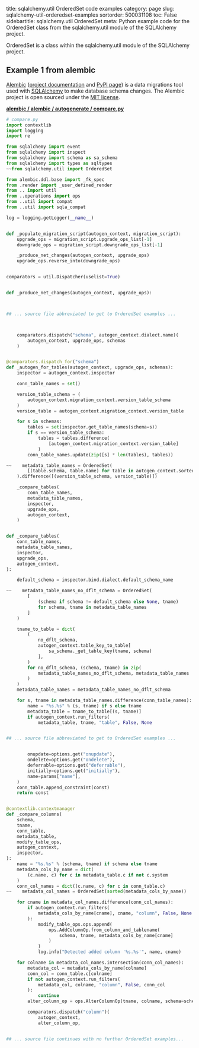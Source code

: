 title: sqlalchemy.util OrderedSet code examples
category: page
slug: sqlalchemy-util-orderedset-examples
sortorder: 500031108
toc: False
sidebartitle: sqlalchemy.util OrderedSet
meta: Python example code for the OrderedSet class from the sqlalchemy.util module of the SQLAlchemy project.


OrderedSet is a class within the sqlalchemy.util module of the SQLAlchemy project.


## Example 1 from alembic
[Alembic](https://github.com/sqlalchemy/alembic)
([project documentation](https://alembic.sqlalchemy.org/) and
[PyPI page](https://pypi.org/project/alembic/))
is a data migrations tool used with [SQLAlchemy](/sqlalchemy.html) to make
database schema changes. The Alembic project is open sourced under the
[MIT license](https://github.com/sqlalchemy/alembic/blob/master/LICENSE).

[**alembic / alembic / autogenerate / compare.py**](https://github.com/sqlalchemy/alembic/blob/master/alembic/autogenerate/compare.py)

```python
# compare.py
import contextlib
import logging
import re

from sqlalchemy import event
from sqlalchemy import inspect
from sqlalchemy import schema as sa_schema
from sqlalchemy import types as sqltypes
~~from sqlalchemy.util import OrderedSet

from alembic.ddl.base import _fk_spec
from .render import _user_defined_render
from .. import util
from ..operations import ops
from ..util import compat
from ..util import sqla_compat

log = logging.getLogger(__name__)


def _populate_migration_script(autogen_context, migration_script):
    upgrade_ops = migration_script.upgrade_ops_list[-1]
    downgrade_ops = migration_script.downgrade_ops_list[-1]

    _produce_net_changes(autogen_context, upgrade_ops)
    upgrade_ops.reverse_into(downgrade_ops)


comparators = util.Dispatcher(uselist=True)


def _produce_net_changes(autogen_context, upgrade_ops):



## ... source file abbreviated to get to OrderedSet examples ...



    comparators.dispatch("schema", autogen_context.dialect.name)(
        autogen_context, upgrade_ops, schemas
    )


@comparators.dispatch_for("schema")
def _autogen_for_tables(autogen_context, upgrade_ops, schemas):
    inspector = autogen_context.inspector

    conn_table_names = set()

    version_table_schema = (
        autogen_context.migration_context.version_table_schema
    )
    version_table = autogen_context.migration_context.version_table

    for s in schemas:
        tables = set(inspector.get_table_names(schema=s))
        if s == version_table_schema:
            tables = tables.difference(
                [autogen_context.migration_context.version_table]
            )
        conn_table_names.update(zip([s] * len(tables), tables))

~~    metadata_table_names = OrderedSet(
        [(table.schema, table.name) for table in autogen_context.sorted_tables]
    ).difference([(version_table_schema, version_table)])

    _compare_tables(
        conn_table_names,
        metadata_table_names,
        inspector,
        upgrade_ops,
        autogen_context,
    )


def _compare_tables(
    conn_table_names,
    metadata_table_names,
    inspector,
    upgrade_ops,
    autogen_context,
):

    default_schema = inspector.bind.dialect.default_schema_name

~~    metadata_table_names_no_dflt_schema = OrderedSet(
        [
            (schema if schema != default_schema else None, tname)
            for schema, tname in metadata_table_names
        ]
    )

    tname_to_table = dict(
        (
            no_dflt_schema,
            autogen_context.table_key_to_table[
                sa_schema._get_table_key(tname, schema)
            ],
        )
        for no_dflt_schema, (schema, tname) in zip(
            metadata_table_names_no_dflt_schema, metadata_table_names
        )
    )
    metadata_table_names = metadata_table_names_no_dflt_schema

    for s, tname in metadata_table_names.difference(conn_table_names):
        name = "%s.%s" % (s, tname) if s else tname
        metadata_table = tname_to_table[(s, tname)]
        if autogen_context.run_filters(
            metadata_table, tname, "table", False, None


## ... source file abbreviated to get to OrderedSet examples ...


        onupdate=options.get("onupdate"),
        ondelete=options.get("ondelete"),
        deferrable=options.get("deferrable"),
        initially=options.get("initially"),
        name=params["name"],
    )
    conn_table.append_constraint(const)
    return const


@contextlib.contextmanager
def _compare_columns(
    schema,
    tname,
    conn_table,
    metadata_table,
    modify_table_ops,
    autogen_context,
    inspector,
):
    name = "%s.%s" % (schema, tname) if schema else tname
    metadata_cols_by_name = dict(
        (c.name, c) for c in metadata_table.c if not c.system
    )
    conn_col_names = dict((c.name, c) for c in conn_table.c)
~~    metadata_col_names = OrderedSet(sorted(metadata_cols_by_name))

    for cname in metadata_col_names.difference(conn_col_names):
        if autogen_context.run_filters(
            metadata_cols_by_name[cname], cname, "column", False, None
        ):
            modify_table_ops.ops.append(
                ops.AddColumnOp.from_column_and_tablename(
                    schema, tname, metadata_cols_by_name[cname]
                )
            )
            log.info("Detected added column '%s.%s'", name, cname)

    for colname in metadata_col_names.intersection(conn_col_names):
        metadata_col = metadata_cols_by_name[colname]
        conn_col = conn_table.c[colname]
        if not autogen_context.run_filters(
            metadata_col, colname, "column", False, conn_col
        ):
            continue
        alter_column_op = ops.AlterColumnOp(tname, colname, schema=schema)

        comparators.dispatch("column")(
            autogen_context,
            alter_column_op,


## ... source file continues with no further OrderedSet examples...

```

